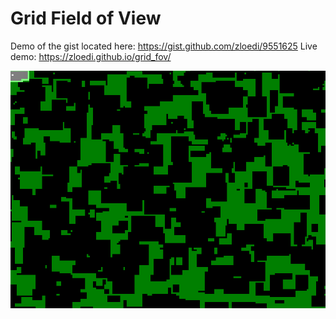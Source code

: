 # Grid Field of View 
Demo of the gist located here: https://gist.github.com/zloedi/9551625
Live demo: https://zloedi.github.io/grid_fov/

![Sample image](https://github.com/zloedi/grid_fov/blob/master/fov.gif)
